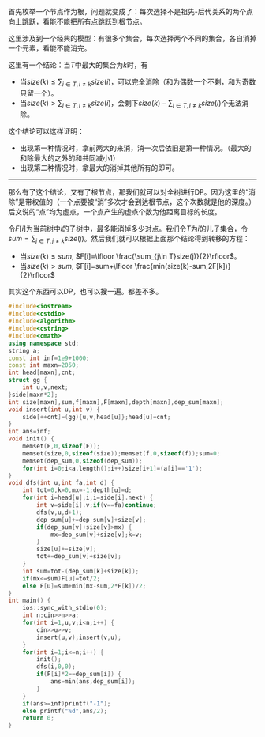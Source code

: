首先枚举一个节点作为根，问题就变成了：每次选择不是祖先-后代关系的两个点向上跳跃，看能不能把所有点跳跃到根节点。

这里涉及到一个经典的模型：有很多个集合，每次选择两个不同的集合，各自消掉一个元素，看能不能消完。

这里有一个结论：当$T$中最大的集合为$k$时，有

- 当$size(k)\leq \sum _{i\in T, i\ne k}size(i)$，可以完全消除（和为偶数一个不剩，和为奇数只留一个）。
- 当$size(k)> \sum _{i\in T, i\ne k}size(i)$，会剩下$size(k)- \sum _{i\in T, i\ne k}size(i)$个无法消除。

这个结论可以这样证明：

- 出现第一种情况时，拿前两大的来消，消一次后依旧是第一种情况。（最大的和除最大的之外的和共同减小1）
- 出现第二种情况时，拿最大的消掉其他所有的即可。

---

那么有了这个结论，又有了根节点，那我们就可以对全树进行DP。因为这里的“消除”是带权值的（一个点要被“消”多次才会到达根节点，这个次数就是他的深度。）后文说的“点”均为虚点，一个点产生的虚点个数为他距离目标的长度。

令$F[i]$为当前树中$i$的子树中，最多能消掉多少对点。我们令$T$为$i$的儿子集合，令$sum=\sum _{j\in T, j\ne k}size(j)$。然后我们就可以根据上面那个结论得到转移的方程：

- 当$size(k)\leq sum$, $F[i]=\lfloor \frac{\sum_{j\in T}size(j)}{2}\rfloor$。
- 当$size(k)> sum$, $F[i]=sum+\lfloor \frac{min(size(k)-sum,2F[k])}{2}\rfloor$

其实这个东西可以DP，也可以搜一遍。都差不多。

```cpp
#include<iostream>
#include<cstdio>
#include<algorithm>
#include<cstring>
#include<cmath>
using namespace std;
string a;
const int inf=1e9+1000;
const int maxn=2050;
int head[maxn],cnt;
struct gg {
    int u,v,next;
}side[maxn*2];
int size[maxn],sum,f[maxn],F[maxn],depth[maxn],dep_sum[maxn];
void insert(int u,int v) {
    side[++cnt]=(gg){u,v,head[u]};head[u]=cnt;
}
int ans=inf;
void init() {
    memset(F,0,sizeof(F));
    memset(size,0,sizeof(size));memset(f,0,sizeof(f));sum=0;
    memset(dep_sum,0,sizeof(dep_sum));
    for(int i=0;i<a.length();i++)size[i+1]=(a[i]=='1');
}
void dfs(int u,int fa,int d) {
    int tot=0,k=0,mx=-1;depth[u]=d;
    for(int i=head[u];i;i=side[i].next) {
        int v=side[i].v;if(v==fa)continue;
        dfs(v,u,d+1);
        dep_sum[u]+=dep_sum[v]+size[v];
        if(dep_sum[v]+size[v]>mx) {
            mx=dep_sum[v]+size[v];k=v;
        }
        size[u]+=size[v];
        tot+=dep_sum[v]+size[v];
    }
    int sum=tot-(dep_sum[k]+size[k]);
    if(mx<=sum)F[u]=tot/2;
    else F[u]=sum+min(mx-sum,2*F[k])/2;
}
int main() {
    ios::sync_with_stdio(0);
    int n;cin>>n>>a;
    for(int i=1,u,v;i<n;i++) {
        cin>>u>>v;
        insert(u,v);insert(v,u);
    }
    for(int i=1;i<=n;i++) {
        init();
        dfs(i,0,0);
        if(F[i]*2==dep_sum[i]) {
            ans=min(ans,dep_sum[i]);
        }
    }
    if(ans>=inf)printf("-1");
    else printf("%d",ans/2);
    return 0;
}
```

